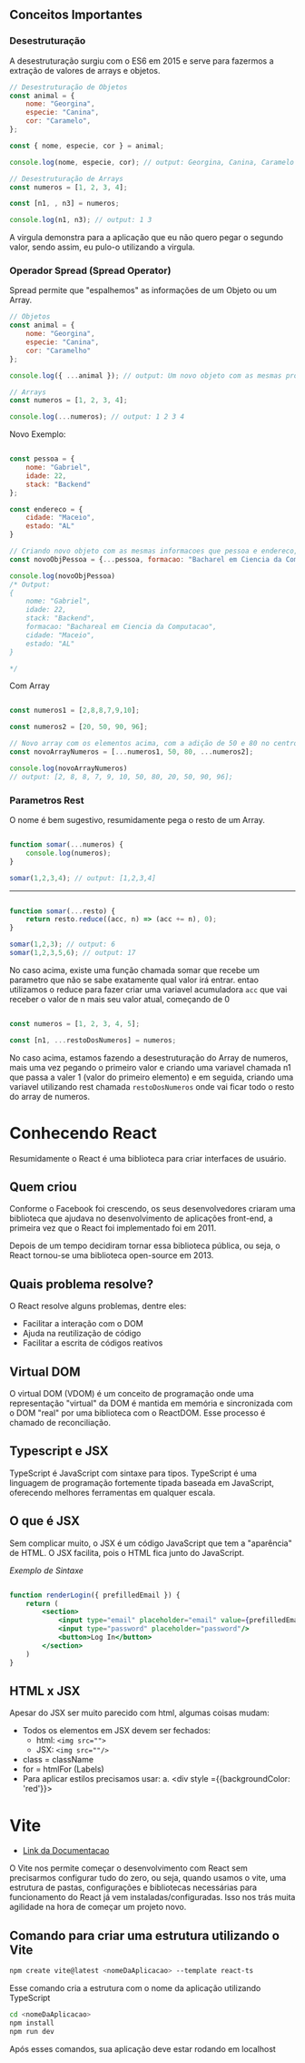 ## Conceitos Importantes

### Desestruturação

A desestruturação surgiu com o ES6 em 2015 e serve para fazermos a extração de valores de arrays e objetos.

```js
// Desestruturação de Objetos
const animal = {
    nome: "Georgina",
    especie: "Canina",
    cor: "Caramelo",
};

const { nome, especie, cor } = animal;

console.log(nome, especie, cor); // output: Georgina, Canina, Caramelo

// Desestruturação de Arrays
const numeros = [1, 2, 3, 4];

const [n1, , n3] = numeros;

console.log(n1, n3); // output: 1 3
```

A virgula demonstra para a aplicação que eu não quero pegar o segundo valor, sendo assim, eu pulo-o utilizando a virgula.

### Operador Spread (Spread Operator)

Spread permite que "espalhemos" as informações de um Objeto ou um Array.

```js
// Objetos
const animal = {
    nome: "Georgina",
    especie: "Canina",
    cor: "Caramelho"
};

console.log({ ...animal }); // output: Um novo objeto com as mesmas propriedades

// Arrays
const numeros = [1, 2, 3, 4];

console.log(...numeros); // output: 1 2 3 4
```

Novo Exemplo:

```js

const pessoa = {
    nome: "Gabriel",
    idade: 22,
    stack: "Backend"
};

const endereco = {
    cidade: "Maceio",
    estado: "AL"
}

// Criando novo objeto com as mesmas informacoes que pessoa e endereco, adicionado formacao, antes de atribuir o endereco.
const novoObjPessoa = {...pessoa, formacao: "Bacharel em Ciencia da Computacao", ...endereco};

console.log(novoObjPessoa) 
/* Output: 
{
    nome: "Gabriel",
    idade: 22,
    stack: "Backend",
    formacao: "Bachareal em Ciencia da Computacao",
    cidade: "Maceio",
    estado: "AL"
}

*/

```

Com Array

```js

const numeros1 = [2,8,8,7,9,10];

const numeros2 = [20, 50, 90, 96];

// Novo array com os elementos acima, com a adição de 50 e 80 no centro.
const novoArrayNumeros = [...numeros1, 50, 80, ...numeros2];

console.log(novoArrayNumeros)
// output: [2, 8, 8, 7, 9, 10, 50, 80, 20, 50, 90, 96];
```

### Parametros Rest

O nome é bem sugestivo, resumidamente pega o resto de um Array. 

```js

function somar(...numeros) {
    console.log(numeros);
}

somar(1,2,3,4); // output: [1,2,3,4]
```

<hr>

```js

function somar(...resto) {
    return resto.reduce((acc, n) => (acc += n), 0);
}

somar(1,2,3); // output: 6
somar(1,2,3,5,6); // output: 17
```

No caso acima, existe uma função chamada somar que recebe um parametro que não se sabe exatamente qual valor irá entrar. entao utilizamos o reduce para fazer criar uma variavel acumuladora `acc` que vai receber o valor de n mais seu valor atual, começando de 0

```js

const numeros = [1, 2, 3, 4, 5];

const [n1, ...restoDosNumeros] = numeros;
```

No caso acima, estamos fazendo a desestruturação do Array de numeros, mais uma vez pegando o primeiro valor e criando uma variavel chamada n1 que passa a valer 1 (valor do primeiro elemento) e em seguida, criando uma variavel utilizando rest chamada `restoDosNumeros` onde vai ficar todo o resto do array de numeros.

# Conhecendo React

Resumidamente o React é uma biblioteca para criar interfaces de usuário. 

## Quem criou

Conforme o Facebook foi crescendo, os seus desenvolvedores criaram uma biblioteca que ajudava no desenvolvimento de aplicações front-end, a primeira vez que o React foi implementado foi em 2011. 

Depois de um tempo decidiram tornar essa biblioteca pública, ou seja, o React tornou-se uma biblioteca open-source em 2013.

## Quais problema resolve?

O React resolve alguns problemas, dentre eles:

- Facilitar a interação com o DOM
- Ajuda na reutilização de código
- Facilitar a escrita de códigos reativos

## Virtual DOM

O virtual DOM (VDOM) é um conceito de programação onde uma representação "virtual" da DOM é mantida em memória e sincronizada com o DOM "real" por uma biblioteca com o ReactDOM. Esse processo é chamado de reconciliação.

## Typescript e JSX

TypeScript é JavaScript com sintaxe para tipos. TypeScript é uma linguagem de programação fortemente tipada baseada em JavaScript, oferecendo melhores ferramentas em qualquer escala.

## O que é JSX

Sem complicar muito, o JSX é um código JavaScript que tem a "aparência" de HTML. O JSX facilita, pois o HTML fica junto do JavaScript.

*Exemplo de Sintaxe*

```jsx

function renderLogin({ prefilledEmail }) {
    return (
        <section>
            <input type="email" placeholder="email" value={prefilledEmail} />
            <input type="password" placeholder="password"/>
            <button>Log In</button>
        </section>
    )
}
```

## HTML x JSX

Apesar do JSX ser muito parecido com html, algumas coisas mudam:

- Todos os elementos em JSX devem ser fechados:
    - html: `<img src="">`
    - JSX: `<img src=""/>`
- class = className
- for = htmlFor (Labels)
- Para aplicar estilos precisamos usar: 
    a. <div style ={{backgroundColor: 'red'}}></div>


# Vite

- [Link da Documentacao](https://vitejs.dev/guide/)

O Vite nos permite começar o desenvolvimento com React sem precisarmos configurar tudo do zero, ou seja, quando usamos o vite, uma estrutura de pastas, configurações e bibliotecas necessárias para funcionamento do React já vem instaladas/configuradas. Isso nos trás muita agilidade na hora de começar um projeto novo.

## Comando para criar uma estrutura utilizando o Vite

```bash
npm create vite@latest <nomeDaAplicacao> --template react-ts
```

Esse comando cria a estrutura com o nome da aplicação utilizando TypeScript

```bash
cd <nomeDaAplicacao>
npm install
npm run dev
```

Após esses comandos, sua aplicação deve estar rodando em localhost

